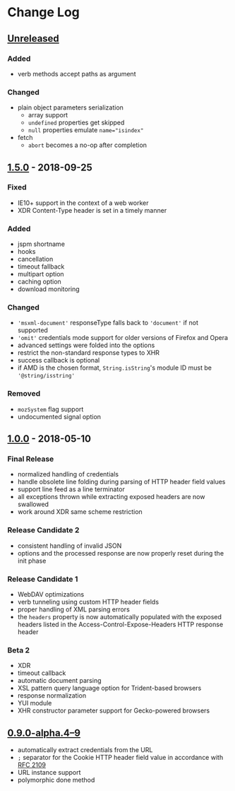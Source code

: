 # Change Log

## [Unreleased][4]

### Added
* verb methods accept paths as argument

### Changed
* plain object parameters serialization
    * array support
    * `undefined` properties get skipped
    * `null` properties emulate `name="isindex"`
* fetch
    * `abort` becomes a no-op after completion

## [1.5.0][3] - 2018-09-25

### Fixed
* IE10+ support in the context of a web worker
* XDR Content-Type header is set in a timely manner

### Added
* jspm shortname
* hooks
* cancellation
* timeout fallback
* multipart option
* caching option
* download monitoring

### Changed
* `'msxml-document'` responseType falls back to `'document'` if not supported
* `'omit'` credentials mode support for older versions of Firefox and Opera
* advanced settings were folded into the options
* restrict the non-standard response types to XHR
* success callback is optional
* if AMD is the chosen format, `String.isString`'s module ID must be `'@string/isstring'`

### Removed
* `mozSystem` flag support
* undocumented signal option

## [1.0.0][2] - 2018-05-10

### Final Release
* normalized handling of credentials
* handle obsolete line folding during parsing of HTTP header field values
* support line feed as a line terminator
* all exceptions thrown while extracting exposed headers are now swallowed
* work around XDR same scheme restriction

### Release Candidate 2
* consistent handling of invalid JSON
* options and the processed response are now properly reset during the init phase

### Release Candidate 1
* WebDAV optimizations
* verb tunneling using custom HTTP header fields
* proper handling of XML parsing errors
* the `headers` property is now automatically populated with the exposed headers listed in the Access-Control-Expose-Headers HTTP response header

### Beta 2
* XDR
* timeout callback
* automatic document parsing
* XSL pattern query language option for Trident-based browsers
* response normalization
* YUI module
* XHR constructor parameter support for Gecko-powered browsers

## [0.9.0-alpha.4–9][1]
* automatically extract credentials from the URL
* `;` separator for the Cookie HTTP header field value in accordance with [RFC 2109](https://www.ietf.org/rfc/rfc2109.txt)
* URL instance support
* polymorphic done method

[1]: https://github.com/Mouvedia/cb-fetch/compare/b15a26f...d5c09ea
[2]: https://github.com/Mouvedia/cb-fetch/compare/d5c09ea...1.0.0?w=true
[3]: https://github.com/Mouvedia/cb-fetch/releases/tag/1.5.0
[4]: https://github.com/Mouvedia/cb-fetch/compare/1.5.0...HEAD